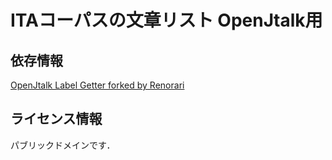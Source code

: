 # ITAコーパスの文章リスト OpenJtalk用

## 依存情報

[OpenJtalk Label Getter forked by Renorari](https://github.com/renorari/openjtalk-label-getter)

## ライセンス情報

パブリックドメインです．
